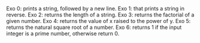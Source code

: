 Exo 0: prints a string, followed by a new line.
Exo 1: that prints a string in reverse.
Exo 2: returns the length of a string.
Exo 3: returns the factorial of a given number.
Exo 4: returns the value of x raised to the power of y.
Exo 5: returns the natural square root of a number.
Exo 6: returns 1 if the input integer is a prime number, otherwise return 0.